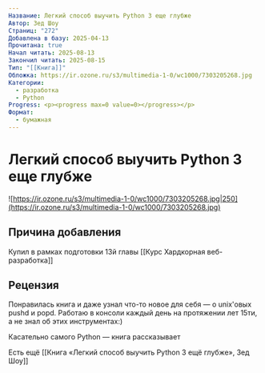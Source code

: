 ```yaml
---
Название: Легкий способ выучить Python 3 еще глубже
Автор: Зед Шоу
Страниц: "272"
Добавлена в базу: 2025-04-13
Прочитана: true
Начал читать: 2025-08-13
Закончил читать: 2025-08-15
Тип: "[[Книга]]"
Обложка: https://ir.ozone.ru/s3/multimedia-1-0/wc1000/7303205268.jpg
Категории:
  - разработка
  - Python
Progress: <p><progress max=0 value=0></progress></p>
Формат:
  - бумажная
---
```

# Легкий способ выучить Python 3 еще глубже

![https://ir.ozone.ru/s3/multimedia-1-0/wc1000/7303205268.jpg|250](https://ir.ozone.ru/s3/multimedia-1-0/wc1000/7303205268.jpg)

## Причина добавления

Купил в рамках подготовки 13й главы [[Курс Хардкорная веб-разработка]]

## Рецензия

Понравилась книга и даже узнал что-то новое для себя — о unix'овых pushd и popd. Работаю в консоли каждый день на протяжении лет 15ти, а не знал об этих инструментах:)

Касательно самого Python — книга рассказывает 

Есть ещё [[Книга «Легкий способ выучить Python 3 ещё глубже», Зед Шоу]]